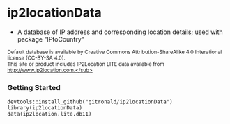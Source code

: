 # ip2locationData

<!--
[![Build Status](https://travis-ci.org/gitronald/ip2location_data.svg?branch=master)](https://travis-ci.org/gitronald/ip2location_data)
[![CRAN_Downloads_Badge](http://cranlogs.r-pkg.org/badges/grand-total/IPtoCountryDB11)](http://cran.r-project.org/package=ip2location_data)
[![CRAN_Status_Badge](http://www.r-pkg.org/badges/version/ip2location_data)](http://cran.r-project.org/package=ip2location_data)
-->


* A database of IP address and corresponding location details; used with package "IPtoCountry"

<sub>Default database is available by Creative Commons Attribution-ShareAlike 4.0 Interational license (CC-BY-SA 4.0).  
This site or product includes IP2Location LITE data available from http://www.ip2location.com.</sub>

### Getting Started
``` {r}
devtools::install_github("gitronald/ip2locationData")
library(ip2locationData)
data(ip2location.lite.db11)
```

